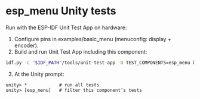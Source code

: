 esp_menu Unity tests
====================

Run with the ESP-IDF Unit Test App on hardware:

1. Configure pins in examples/basic_menu (menuconfig: display + encoder).
2. Build and run Unit Test App including this component:

```bash
idf.py -C "$IDF_PATH"/tools/unit-test-app -D TEST_COMPONENTS=esp_menu build flash monitor
```
3. At the Unity prompt:

```text
unity> *            # run all tests
unity> [esp_menu]   # filter this component’s tests
```

